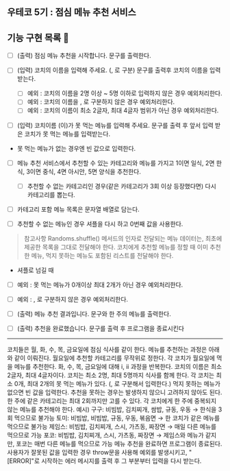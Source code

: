## 우테코 5기 : 점심 메뉴 추천 서비스

## 기능 구현 목록 🍚

- [ ] (출력) 점심 메뉴 추천을 시작합니다. 문구를 출력한다.

- [ ] (입력) 코치의 이름을 입력해 주세요. (, 로 구분) 문구를 출력후 코치의 이름을 입력받는다.

  - [ ] 예외 : 코치의 이름을 2명 이상 ~ 5명 이하로 입력하지 않은 경우 예외처리한다.
  - [ ] 예외 : 코치의 이름을 , 로 구분하지 않은 경우 예외처리한다.
  - [ ] 예외 : 코치의 이름이 최소 2글자, 최대 4글자 범위가 아닌 경우 예외처리한다.

- [ ] (입력) 코치이름 (이)가 못 먹는 메뉴를 입력해 주세요. 문구를 출력 후 앞서 입력 받은 코치가 못 먹는 메뉴를 입력받는다.
- 못 먹는 메뉴가 없는 경우엔 빈 값으로 입력한다.

- [ ] 메뉴 추천 서비스에서 추천할 수 있는 카테고리와 메뉴를 가지고 1이면 일식, 2면 한식, 3이면 중식, 4면 아시안, 5면 양식을 추천한다.

  - [ ] 추천할 수 없는 카테고리인 경우(같은 카테고리가 3회 이상 등장했다면) 다시 카테고리를 뽑는다.

- [ ] 카테고리 포함 메뉴 목록은 문자열 배열로 담는다.
- [ ] 추천할 수 없는 메뉴인 경우 셔플을 다시 하고 0번째 값을 사용한다.

> 참고사항
> Randoms.shuffle() 메서드의 인자로 전달되는 메뉴 데이터는, 최초에 제공한 목록을 그대로 전달해야 한다.
> 코치에게 추천할 메뉴를 정할 때 이미 추천한 메뉴, 먹지 못하는 메뉴도 포함된 리스트를 전달해야 한다.

- 셔플로 넘길 때

- [ ] 예외 : 못 먹는 메뉴가 0개이상 최대 2개가 아닌 경우 예외처리한다.
- [ ] 예외 : , 로 구분하지 않은 경우 예외처리한다.

- [ ] (출력) 메뉴 추천 결과입니다. 문구와 한 주의 메뉴를 출력한다.

- [ ] (출력) 추천을 완료했습니다. 문구를 출력 후 프로그램을 종료시킨다

---

코치들은 월, 화, 수, 목, 금요일에 점심 식사를 같이 한다.
메뉴를 추천하는 과정은 아래와 같이 이뤄진다.
월요일에 추천할 카테고리를 무작위로 정한다.
각 코치가 월요일에 먹을 메뉴를 추천한다.
화, 수, 목, 금요일에 대해 i, ii 과정을 반복한다.
코치의 이름은 최소 2글자, 최대 4글자이다.
코치는 최소 2명, 최대 5명까지 식사를 함께 한다.
각 코치는 최소 0개, 최대 2개의 못 먹는 메뉴가 있다. (, 로 구분해서 입력한다.)
먹지 못하는 메뉴가 없으면 빈 값을 입력한다.
추천을 못하는 경우는 발생하지 않으니 고려하지 않아도 된다.
한 주에 같은 카테고리는 최대 2회까지만 고를 수 있다.
각 코치에게 한 주에 중복되지 않는 메뉴를 추천해야 한다.
예시)
구구: 비빔밥, 김치찌개, 쌈밥, 규동, 우동 → 한식을 3회 먹으므로 불가능
토미: 비빔밥, 비빔밥, 규동, 우동, 볶음면 → 한 코치가 같은 메뉴를 먹으므로 불가능
제임스: 비빔밥, 김치찌개, 스시, 가츠동, 짜장면 → 매일 다른 메뉴를 먹으므로 가능
포코: 비빔밥, 김치찌개, 스시, 가츠동, 짜장면 → 제임스와 메뉴가 같지만, 포코는 매번 다른 메뉴를 먹으므로 가능
메뉴 추천을 완료하면 프로그램이 종료된다.
사용자가 잘못된 값을 입력한 경우 throw문을 사용해 예외를 발생시키고, "[ERROR]"로 시작하는 에러 메시지를 출력 후 그 부분부터 입력을 다시 받는다.
